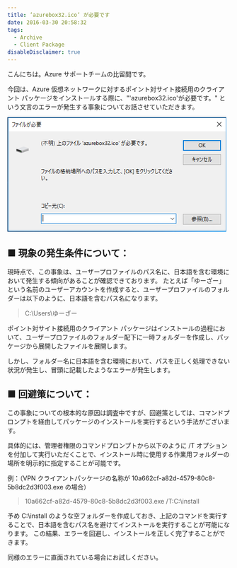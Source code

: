 ```yaml
---
title: ’azurebox32.ico’ が必要です
date: 2016-03-30 20:58:32
tags:
  - Archive
  - Client Package
disableDisclaimer: true
---
```


こんにちは。Azure サポートチームの比留間です。

今回は、Azure 仮想ネットワークに対するポイント対サイト接続用のクライアント パッケージをインストールする際に、"'azurebox32.ico'が必要です。" という文言のエラーが発生する事象についてお話させていただきます。

![](./need-azurebox32-ico/capture.png)

## ■ 現象の発生条件について：

現時点で、この事象は、ユーザープロファイルのパス名に、日本語を含む環境において発生する傾向があることが確認できております。
たとえば「ゆーざー」という名前のユーザーアカウントを作成すると、ユーザープロファイルのフォルダーは以下のように、日本語を含むパス名になります。
> C:\Users\ゆーざー

ポイント対サイト接続用のクライアント パッケージはインストールの過程において、ユーザープロファイルのフォルダー配下に一時フォルダーを作成し、パッケージから展開したファイルを展開します。

しかし、フォルダー名に日本語を含む環境において、パスを正しく処理できない状況が発生し、冒頭に記載したようなエラーが発生します。


## ■ 回避策について：

この事象についての根本的な原因は調査中ですが、回避策としては、コマンドプロンプトを経由してパッケージのインストールを実行するという手法がございます。

具体的には、管理者権限のコマンドプロンプトから以下のように /T オプションを付加して実行いただくことで、インストール時に使用する作業用フォルダーの場所を明示的に指定することが可能です。

例：（VPN クライアントパッケージの名称が 10a662cf-a82d-4579-80c8-5b8dc2d3f003.exe の場合） 
> 10a662cf-a82d-4579-80c8-5b8dc2d3f003.exe /T:C:\install

予め C:\install のような空フォルダーを作成しておき、上記のコマンドを実行することで、日本語を含むパス名を避けてインストールを実行することが可能になります。
この結果、エラーを回避し、インストールを正しく完了することができます。

同様のエラーに直面されている場合にお試しください。


